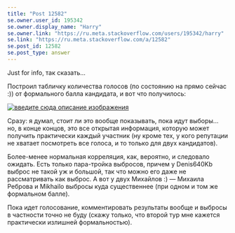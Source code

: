 ```yaml
---
title: "Post 12582"
se.owner.user_id: 195342
se.owner.display_name: "Harry"
se.owner.link: "https://ru.meta.stackoverflow.com/users/195342/harry"
se.link: "https://ru.meta.stackoverflow.com/a/12582"
se.post_id: 12582
se.post_type: answer
---
```

<p>Just for info, так сказать...</p>
<p>Построил табличку количества голосов (по состоянию на прямо сейчас :)) от формального балла кандидата, и вот что получилось:</p>
<p><a href="https://i.stack.imgur.com/m0utV.jpg" rel="nofollow noreferrer"><img src="https://i.stack.imgur.com/m0utV.jpg" alt="введите сюда описание изображения" /></a></p>
<p>Сразу: я думал, стоит ли это вообще показывать, пока идут выборы... но, в конце концов, это все открытая информация, которую может получить практически каждый участник (ну кроме тех, у кого репутации не хватает посмотреть все голоса, и то только для двух кандидатов).</p>
<p>Более-менее нормальная корреляция, как, вероятно, и следовало ожидать. Есть только пара-тройка выбросов, причем у Denis640Kb выброс не такой уж и большой, так что можно его даже не рассматривать как выброс. А вот у двух Михайлов :) — Михаила Реброва  и Mikhailo выбросы куда существеннее (при одном и том же формальном балле).</p>
<p>Пока идет голосование, комментировать результаты вообще и выбросы в частности точно не буду (скажу только, что второй тур мне кажется практически излишней формальностью).</p>

